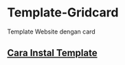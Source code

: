 # Template-Gridcard
Template Website dengan card  

## [Cara Instal Template](https://www.inteknologi.com/2025/10/cara-instal-template-gridspeed-pada.html)
